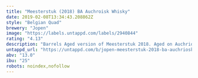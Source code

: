 ```yaml
---
title: "Meesterstuk (2018) BA Auchroisk Whisky"
date: 2019-02-08T13:34:43.208862Z
style: "Belgian Quad"
brewery: "Jopen"
image: "https://labels.untappd.com/labels/2940844"
rating: "4.13"
description: "Barrels Aged version of Meesterstuk 2018. Aged on Auchriosk Whiskey barrels for 320 days. Discover a subtle aroma of clove followed by a somewhat floral taste with dried fruit, caramel and spiced whisky."
untappd_url: "https://untappd.com/b/jopen-meesterstuk-2018-ba-auchriosk-whisky/2940844"
abv: "13.0"
ibu: "25"
robots: noindex,nofollow
---
```

